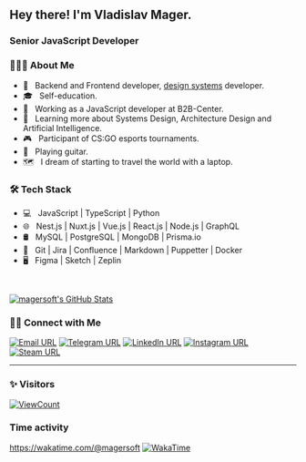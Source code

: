 ## Hey there! I'm Vladislav Mager.
### Senior JavaScript Developer

### 👨🏻‍💻 About Me

- 🤔 &nbsp; Backend and Frontend developer, [design systems](https://cds.b2b-center.ru/) developer.
- 🎓 &nbsp; Self-education.
- 💼 &nbsp; Working as a JavaScript developer at B2B-Center.
- 🌱 &nbsp; Learning more about Systems Design, Architecture Design and Artificial Intelligence.
- 🎮 &nbsp; Participant of CS:GO esports tournaments.
- 🎸 &nbsp; Playing guitar.
- 🗺 &nbsp; I dream of starting to travel the world with a laptop.

### 🛠 Tech Stack

- 💻 &nbsp; JavaScript | TypeScript | Python
- 🌐 &nbsp; Nest.js | Nuxt.js | Vue.js | React.js | Node.js | GraphQL
- 🛢 &nbsp; MySQL | PostgreSQL | MongoDB | Prisma.io
- 🔧 &nbsp; Git | Jira | Confluence | Markdown | Puppetter | Docker
- 🖥 &nbsp; Figma | Sketch | Zeplin

<br/>

[![magersoft's GitHub Stats](https://github-readme-stats.vercel.app/api?username=magersoft&show_icons=true&theme=radical)](https://github.com/magersoft)

### 🤝🏻 Connect with Me

[![Email URL](https://img.shields.io/twitter/url?label=email&logo=gmail&style=social&url=http%3A%2F%2Fmailto%3Amagervlad%40yandex.ru)](mailto:magervlad@yandex.ru)
[![Telegram URL](https://img.shields.io/twitter/url?label=Telegram&logo=telegram&style=social&url=https%3A%2F%2Ft.me%2Fmagersoft)](https://t.me/magersoft)
[![LinkedIn URL](https://img.shields.io/twitter/url?label=LinkedIn&logo=linkedin&style=social&url=https%3A%2F%2Fwww.linkedin.com%2Fin%2Fvladislav-mager-74231a198)](https://www.linkedin.com/in/magersoft/)
[![Instagram URL](https://img.shields.io/twitter/url?label=Instagram&logo=Instagram&style=social&url=https%3A%2F%2Finstagram.com%2Fmagersoft)](https://instagram.com/magersoft)
[![Steam URL](https://img.shields.io/twitter/url?label=Steam&logo=steam&style=social&url=https%3A%2F%2Fsteamcommunity.com%2Fid%2Fmagesoft)](https://steamcommunity.com/id/magersoft)

---

### ✨ Visitors
[![ViewCount](https://views.whatilearened.today/views/github/magersoft/magersoft.svg)](https://github.com/magersoft/)

### Time activity
https://wakatime.com/@magersoft
[![WakaTime](https://img.shields.io/badge/waka-activity-lightgrey)](https://wakatime.com/@magersoft)
